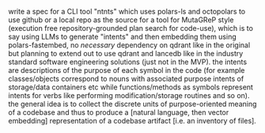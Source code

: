 write a spec for a CLI tool "ntnts" which uses polars-ls and octopolars to use github or a local repo as the source for a tool for MutaGReP style (execution free repository-grounded plan search for code-use), which is to say using LLMs to generate "intents" and then embedding them using polars-fastembed, no *necessary* dependency on qdrant like in the original but planning to extend out to use qdrant and lancedb like in the industry standard software engineering solutions (just not in the MVP). the intents are descriptions of the purpose of each symbol in the code (for example classes/objects correspond to nouns with associated purpose intents of storage/data containers etc while functions/methods as symbols represent intents for verbs like performing modification/storage routines and so on). the general idea is to collect the discrete units of purpose-oriented meaning of a codebase and thus to produce a [natural language, then vector embedding] representation of a codebase artifact [i.e. an inventory of files].